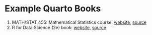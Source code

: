 # Example Quarto Books

1.  MATH/STAT 455: Mathematical Statistics course: [website](https://mac-stat.github.io/MathStat355Notes/), [source](https://github.com/Mac-STAT/MathStat355Notes/tree/main)
2.  R for Data Science (2e) book: [website](https://r4ds.hadley.nz/), [source](https://github.com/hadley/r4ds/)
